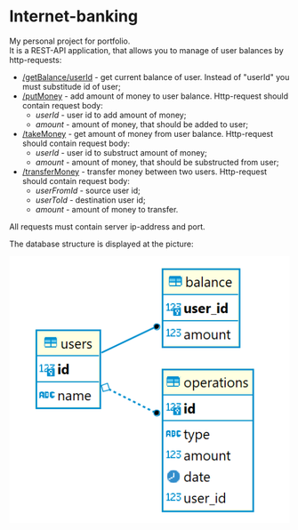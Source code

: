 # Internet-banking

My personal project for portfolio. 
<br>It is a REST-API application, that allows you to manage of user balances by http-requests:
* <ins>/getBalance/userId</ins> - get current balance of user. Instead of "userId" you must substitude id of user;
* <ins>/putMoney</ins> - add amount of money to user balance. Http-request should contain request body:
  * *userId* - user id to add amount of money;
  * *amount* - amount of money, that should be added to user;
* <ins>/takeMoney</ins> - get amount of money from user balance. Http-request should contain request body:
  * *userId* - user id to substruct amount of money;
  * *amount* - amount of money, that should be substructed from user;
* <ins>/transferMoney</ins> - transfer money between two users. Http-request should contain request body:
  * *userFromId* - source user id;
  * *userToId* - destination user id;
  * *amount* - amount of money to transfer. 

All requests must contain server ip-address and port.

The database structure is displayed at the picture:

![](https://github.com/DmitriySahno/internet-banking/blob/master/database-structure.png)
